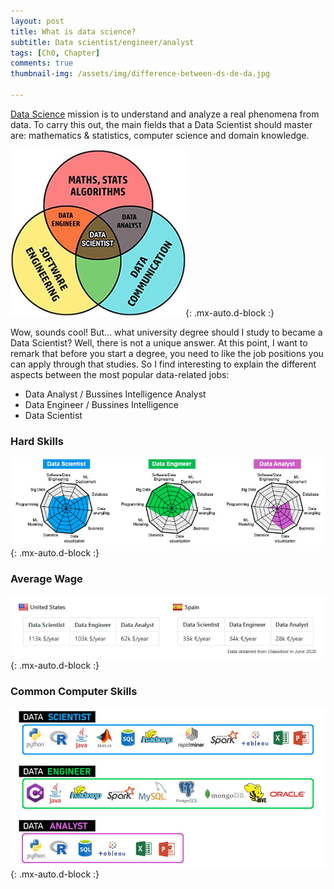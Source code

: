 ```yaml
---
layout: post
title: What is data science?
subtitle: Data scientist/engineer/analyst
tags: [Ch0, Chapter]
comments: true
thumbnail-img: /assets/img/difference-between-ds-de-da.jpg

---
```


[Data Science](https://en.wikipedia.org/wiki/Data_science) mission is to understand and analyze a real phenomena from data. To carry this out, the main fields that a Data Scientist should master are: mathematics & statistics, computer science and domain knowledge.

![Salaries difference](/assets/img/difference-between-ds-de-da-0.jpg){: .mx-auto.d-block :}

Wow, sounds cool! But... what university degree should I study to became a Data Scientist? Well, there is not a unique answer. At this point, I want to remark that before you start a degree, you need to like the job positions you can apply through that studies. So I find interesting to explain the different aspects between the most popular data-related jobs: 

* Data Analyst / Bussines Intelligence Analyst
* Data Engineer / Bussines Intelligence 
* Data Scientist

### Hard Skills
![Hard Skills](/assets/img/difference-between-ds-de-da-1.jpg){: .mx-auto.d-block :}

### Average Wage
![Salaries difference](/assets/img/difference-between-ds-de-da-2.jpg){: .mx-auto.d-block :}

### Common Computer Skills 
![Software difference](/assets/img/difference-between-ds-de-da-3.jpg){: .mx-auto.d-block :}
